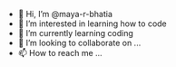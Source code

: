 - 👋 Hi, I’m @maya-r-bhatia
- 👀 I’m interested in learning how to code
- 🌱 I’m currently learning coding
- 💞️ I’m looking to collaborate on ...
- 📫 How to reach me ...

<!---
maya-r-bhatia/maya-r-bhatia is a ✨ special ✨ repository because its `README.md` (this file) appears on your GitHub profile.
You can click the Preview link to take a look at your changes.
--->
